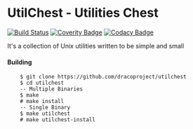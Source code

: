 # UtilChest - Utilities Chest

[![Build Status](https://api.travis-ci.org/dracoproject/utilchest.svg?branch=master)](https://travis-ci.org/dracoproject/utilchest)
[![Coverity Badge](https://scan.coverity.com/projects/12911/badge.svg)](https://scan.coverity.com/projects/dracoproject-utilchest)
[![Codacy Badge](https://api.codacy.com/project/badge/Grade/0aedf3fa498a436584eaea9b425d7db3)](https://www.codacy.com/app/Katsuke00/utilchest?utm_source=github.com&amp;utm_medium=referral&amp;utm_content=dracoproject/utilchest&amp;utm_campaign=Badge_Grade)

It's a collection of Unix utilities written to be simple and small

#### Building
```
	$ git clone https://github.com/dracoproject/utilchest
	$ cd utilchest
	-- Multiple Binaries
	$ make
	# make install
	-- Single Binary
	$ make utilchest
	# make utilchest-install
```
